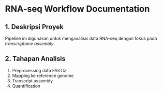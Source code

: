 # RNA-seq Workflow Documentation

## 1. Deskripsi Proyek
Pipeline ini digunakan untuk menganalisis data RNA-seq dengan fokus pada *transcriptome assembly*.

## 2. Tahapan Analisis
1. Preprocessing data FASTQ
2. Mapping ke reference genome
3. Transcript assembly
4. Quantification
